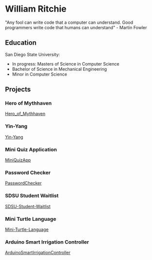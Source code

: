 # William Ritchie
"Any fool can write code that a computer can understand. Good programmers write code that humans can understand" - Martin Fowler

## Education
San Diego State University:
- In progress: Masters of Science in Computer Science 
- Bachelor of Science in Mechanical Engineering 
- Minor in Computer Science 

## Projects
### Hero of Mythhaven
[Hero_of_Mythhaven](https://github.com/Writchie19/Hero_of_Mythhaven)

### Yin-Yang
[Yin-Yang](https://writchie19.github.io/Yin-Yang/)

### Mini Quiz Application
[MiniQuizApp](https://writchie19.github.io/MiniQuizApp/) 

### Password Checker
[PasswordChecker](https://writchie19.github.io/PasswordChecker/)

### SDSU Student Waitlist
[SDSU-Student-Waitlist](https://writchie19.github.io/SDSU-Student-Waitlist/)

### Mini Turtle Language
[Mini-Turtle-Language](https://writchie19.github.io/Mini-Turtle-Language/)

### Arduino Smart Irrigation Controller
[ArduinoSmartIrrigationController](https://writchie19.github.io/ArduinoSmartIrrigationController/)



